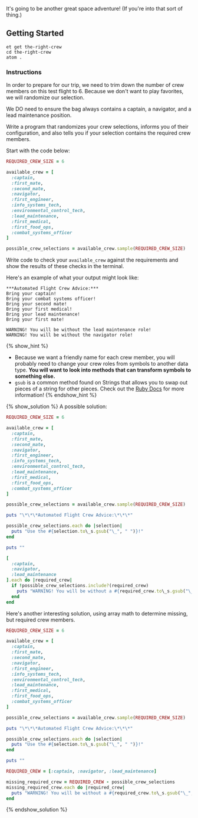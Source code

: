 It's going to be another great space adventure! (If you're into that sort of thing.)

## Getting Started

```no-highlight
et get the-right-crew
cd the-right-crew
atom .
```

### Instructions

In order to prepare for our trip, we need to trim down the number of crew members on this test flight to 6. Because we don't want to play favorites, we will randomize our selection.

We DO need to ensure the bag always contains a captain, a navigator, and a lead maintenance position.

Write a program that randomizes your crew selections, informs you of their configuration, and also tells you if your selection contains the required crew members.

Start with the code below:

```ruby
REQUIRED_CREW_SIZE = 6

available_crew = [
  :captain,
  :first_mate,
  :second_mate,
  :navigator,
  :first_engineer,
  :info_systems_tech,
  :environmental_control_tech,
  :lead_maintenance,
  :first_medical,
  :first_food_ops,
  :combat_systems_officer
]

possible_crew_selections = available_crew.sample(REQUIRED_CREW_SIZE)
```

Write code to check your `available_crew` against the requirements and show the results of these checks in the terminal.

Here's an example of what your output might look like:

```no-highlight
***Automated Flight Crew Advice:***
Bring your captain!
Bring your combat systems officer!
Bring your second mate!
Bring your first medical!
Bring your lead maintenance!
Bring your first mate!

WARNING! You will be without the lead maintenance role!
WARNING! You will be without the navigator role!
```

{% show_hint %}

* Because we want a friendly name for each crew member,
  you will probably need to change your crew roles from symbols to another data type. **You will want to look into methods that can transform symbols to something else.**
* `gsub` is a common method found on Strings that allows you to swap out pieces of a string for other pieces. Check out the [Ruby Docs](http://ruby-doc.org/core-2.3.0/String.html#method-i-gsub) for more information!
{% endshow_hint %}

{% show_solution %}
A possible solution:

```ruby
REQUIRED_CREW_SIZE = 6

available_crew = [
  :captain,
  :first_mate,
  :second_mate,
  :navigator,
  :first_engineer,
  :info_systems_tech,
  :environmental_control_tech,
  :lead_maintenance,
  :first_medical,
  :first_food_ops,
  :combat_systems_officer
]

possible_crew_selections = available_crew.sample(REQUIRED_CREW_SIZE)

puts "\*\*\*Automated Flight Crew Advice:\*\*\*"

possible_crew_selections.each do |selection|
  puts "Use the #{selection.to\_s.gsub("\_", " ")}!"
end

puts ""

[
  :captain,
  :navigator,
  :lead_maintenance
].each do |required_crew|
  if !possible_crew_selections.include?(required_crew)
    puts "WARNING! You will be without a #{required_crew.to\_s.gsub("\_", " ")}"
  end
end

```

Here's another interesting solution, using array math to determine missing, but required crew members.

```ruby
REQUIRED_CREW_SIZE = 6

available_crew = [
  :captain,
  :first_mate,
  :second_mate,
  :navigator,
  :first_engineer,
  :info_systems_tech,
  :environmental_control_tech,
  :lead_maintenance,
  :first_medical,
  :first_food_ops,
  :combat_systems_officer
]

possible_crew_selections = available_crew.sample(REQUIRED_CREW_SIZE)

puts "\*\*\*Automated Flight Crew Advice:\*\*\*"

possible_crew_selections.each do |selection|
  puts "Use the #{selection.to\_s.gsub("\_", " ")}!"
end

puts ""

REQUIRED_CREW = [:captain, :navigator, :lead_maintenance]

missing_required_crew = REQUIRED_CREW - possible_crew_selections
missing_required_crew.each do |required_crew|
  puts "WARNING! You will be without a #{required_crew.to\_s.gsub("\_", " ")}"
end
```
{% endshow_solution %}
